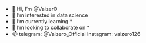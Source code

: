 - 👋 Hi, I’m @Vaizer0
- 👀 I’m interested in data science
- 🌱 I’m currently learning *
- 💞️ I’m looking to collaborate on *
- 📫 telegram: @Vaizero_Official
      Instagram: vaizero126

<!---
Vaizer0/Vaizer0 is a ✨ special ✨ repository because its `README.md` (this file) appears on your GitHub profile.
You can click the Preview link to take a look at your changes.
--->
